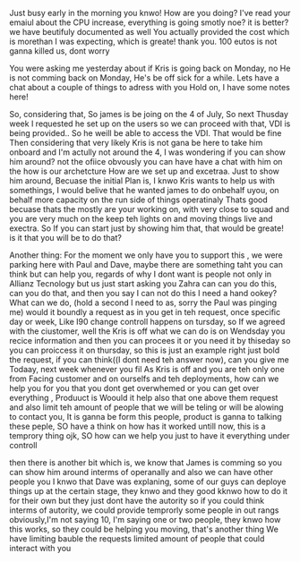 Just busy early in the morning you knwo!
How are you doing?
I've read your emaiul about the CPU increase, everything is going smotly noe? it is better? we have beutifuly documented as well
You actually provided the cost which is morethan I was expecting, which is greate! thank you. 100 eutos is not ganna killed us, dont worry


You were asking me yesterday about if Kris is going back on Monday, no He is not comming back on Monday, He's be off sick for a while. Lets have a chat about a couple of things to adress with you
Hold on, I have some notes here!

So, considering that, So james is be joing on the 4 of July, So next Thusday week
I requested he set up on the users so we can proceed with that, VDI is being provided.. So he weill be able to access the VDI. That would be fine 
Then considering that very likely Kris is not gana be here to take him onboard and I'm actully not around the 4, I was wondering if you can show him around? not the ofiice obvously you can have have a chat with him on the how is our archetcture
How are we set up and excetraa. Just to show him around, Becuase the initial Plan is, I knwo Kris wants to help us with somethings, I would belive that he wanted james to do onbehalf uyou, on behalf more capacity on the run side of things
operatinaly 
Thats good becuase thats the mostly are  your working on, with very close to squad and you are very much on the keep teh lights on and moving things live and exectra.
So If you can start just by showing him that, that would be greate!
is it that you will be to do that?

Another thing:
For the moment we only have you to support this , we were parking here with Paul and Dave, maybe there are something taht you can think but can help you, regards of why  I dont want is people not only in Allianz Tecnology but us just start asking you Zahra can
can you do this, can you do that, and then you say I can not do this I need a hand ookey?
What can we do, (hold a second I need to as, sorry the Paul was pinging me) would it boundly a request as in you get in teh request, once specific day or week, Like I90 change controll happens on tursday, so If we agreed with the
ciustomer, well the Kris is off what we can do is on Wendsday you recice information and then you can procees it or you need it by thiseday so you can proiccess it on thursday, so this is just an example right 
just bold the request, if you can think((I dont need teh answer now), can you give me Todaay, next week whenever you fil
As Kris is off and you are teh only one from Facing customer and on ourselfs and teh deployments, how can we help you for you that you dont get overwhemed or you can get over everything
, Produuct is
Woould it help also that one above them request and also limit teh amount of people that we will be teling or will be alowing to contact you, It is ganna be form this people,
product is ganna to talking these peple, SO have a think on how has it worked untill now, this is a temprory thing ojk,
SO how can we help you just to have it everything under controll

then there is another bit which is, we know that James is comming so you can show him around interms of operanally and also we can have other people you
I knwo that Dave was explaning, some of our guys can deploye things up at the certain stage, they knwo and they good kknwo how to do it for their own but they just dont have the autority
so if you could think interms of autority, we could provide temprorly some people in out rangs obviously,I'm not saying 10, I'm saying one or two people, they knwo how this works, so they could be helping you moving, that's another thing
We have limiting  bauble the requests limited amount of people that could interact with you







